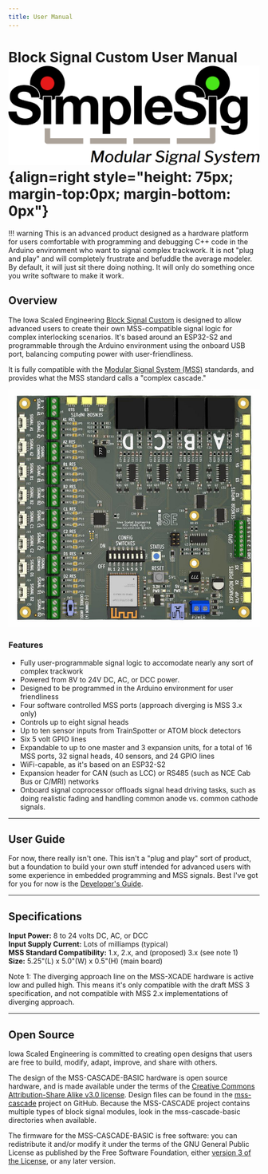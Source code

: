 ```yaml
---
title: User Manual
---
```

# Block Signal Custom User Manual ![](../img/simplesig-logo.png){align=right style="height: 75px; margin-top:0px; margin-bottom: 0px"}

!!! warning
    This is an advanced product designed as a hardware platform for users comfortable with programming and debugging C++ code in the Arduino environment who want to signal complex trackwork.  It is not "plug and play" and will completely frustrate and befuddle the average modeler.   By default, it will just sit there doing nothing.  It will only do something once you write software to make it work.

## Overview

The Iowa Scaled Engineering [Block Signal Custom](https://www.iascaled.com/store/MSS-XCADE) is designed to allow advanced users to create their own MSS-compatible signal logic for complex interlocking scenarios.  It's based around an ESP32-S2 and programmable through the Arduino environment using the onboard USB port, balancing computing power with user-friendliness.

It is fully compatible with the [Modular Signal System (MSS)](../index.md) standards, and provides what the MSS standard calls a "complex cascade."

![](img/mss-xcade.jpg)

### Features
* Fully user-programmable signal logic to accomodate nearly any sort of complex trackwork
* Powered from 8V to 24V DC, AC, or DCC power.
* Designed to be programmed in the Arduino environment for user friendliness
* Four software controlled MSS ports (approach diverging is MSS 3.x only)
* Controls up to eight signal heads
* Up to ten sensor inputs from TrainSpotter or ATOM block detectors
* Six 5 volt GPIO lines
* Expandable to up to one master and 3 expansion units, for a total of 16 MSS ports, 32 signal heads, 40 sensors, and 24 GPIO lines
* WiFi-capable, as it's based on an ESP32-S2
* Expansion header for CAN (such as LCC) or RS485 (such as NCE Cab Bus or C/MRI) networks
* Onboard signal coprocessor offloads signal head driving tasks, such as doing realistic fading and handling common anode vs. common cathode signals.

---

## User Guide

For now, there really isn't one.  This isn't a "plug and play" sort of product, but a foundation to build your own stuff intended for advanced users with some experience in embedded programming and MSS signals.  Best I've got for you for now is the [Developer's Guide](developer_guide.md).

---

## Specifications

**Input Power:**  8 to 24 volts DC, AC, or DCC  
**Input Supply Current:** Lots of milliamps (typical)  
**MSS Standard Compatibility:** 1.x, 2.x, and (proposed) 3.x  (see note 1)  
**Size:**  5.25"(L) x 5.0"(W) x 0.5"(H) (main board)

Note 1:  The diverging approach line on the MSS-XCADE hardware is active low and pulled high.  This means it's only compatible with the draft MSS 3 specification, and not compatible with MSS 2.x implementations of diverging approach.

---

## Open Source 

Iowa Scaled Engineering is committed to creating open designs that users are free to build, modify,
adapt, improve, and share with others.

The design of the MSS-CASCADE-BASIC hardware is open source hardware, and is made available under the
terms of the [Creative Commons Attribution-Share Alike v3.0 license](http://creativecommons.org/licenses/by-sa/3.0/). 
Design files can be found in the [mss-cascade](https://github.com/IowaScaledEngineering/mss-cascade) project on 
GitHub.  Because the MSS-CASCADE project contains multiple types of block signal modules, look in the mss-cascade-basic directories when available.

The firmware for the MSS-CASCADE-BASIC is free software: you can redistribute it and/or modify it under the 
terms of the GNU General Public License as published by the Free Software Foundation, either [version 3 of the 
License](https://www.gnu.org/licenses/gpl.html), or any later version.

